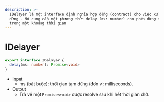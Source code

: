 ```yaml
---
description: >-
  IDelayer là một interface định nghĩa hợp đồng (contract) cho việc xử lý tạm
  dừng . Nó cung cấp một phương thức delay (ms: number) cho phép dừng thực thi
  trong một khoảng thời gian
---
```


# IDelayer

```typescript
export interface IDelayer {
  delay(ms: number): Promise<void>
}
```

* Input
  * ms (bắt buộc): thời gian tạm dừng (đơn vị: milliseconds).
* Output
  * Trả về một `Promise<void>` được resolve sau khi hết thời gian chờ.

